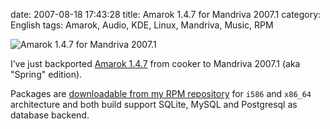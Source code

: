 date: 2007-08-18 17:43:28
title: Amarok 1.4.7 for Mandriva 2007.1
category: English
tags: Amarok, Audio, KDE, Linux, Mandriva, Music, RPM

![Amarok 1.4.7 for Mandriva 2007.1](/uploads/2007/amarok-147-logo.png)

I’ve just backported [Amarok 1.4.7](http://amarok.kde.org/en/node/243) from cooker to Mandriva 2007.1 (aka "Spring" edition).

Packages are [downloadable from my RPM repository](http://github.com/kdeldycke/mandriva-specs) for `i586` and `x86_64` architecture and both build support SQLite, MySQL and Postgresql as database backend.
